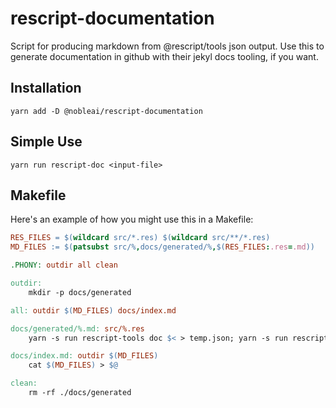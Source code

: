 # rescript-documentation
Script for producing markdown from @rescript/tools json output.
Use this to generate documentation in github with their jekyl docs tooling, if you want.

## Installation
  `yarn add -D @nobleai/rescript-documentation`

## Simple Use
  `yarn run rescript-doc <input-file>`

## Makefile
Here's an example of how you might use this in a Makefile:

```makefile
RES_FILES = $(wildcard src/*.res) $(wildcard src/**/*.res)
MD_FILES := $(patsubst src/%,docs/generated/%,$(RES_FILES:.res=.md))

.PHONY: outdir all clean

outdir: 
	mkdir -p docs/generated

all: outdir $(MD_FILES) docs/index.md

docs/generated/%.md: src/%.res
	yarn -s run rescript-tools doc $< > temp.json; yarn -s run rescript-doc temp.json > $@; rm temp.json

docs/index.md: outdir $(MD_FILES)
	cat $(MD_FILES) > $@

clean: 
	rm -rf ./docs/generated
```
